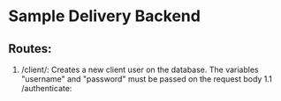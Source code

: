# Sample Delivery Backend

## Routes:
1. /client/: Creates a new client user on the database. The variables "username" and "password" must be passed on the request body
1.1 /authenticate:
